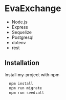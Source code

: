 # EvaExchange
- Node.js
- Express
- Sequelize
- Postgresql
- dotenv
- rest

## Installation

Install my-project with npm

```bash
  npm install
  npm run migrate
  npm run seed:all
```